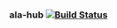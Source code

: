### ala-hub   [![Build Status](https://travis-ci.org/bioatlas/ala-hub.svg?branch=master)](https://travis-ci.org/bioatlas/ala-hub)